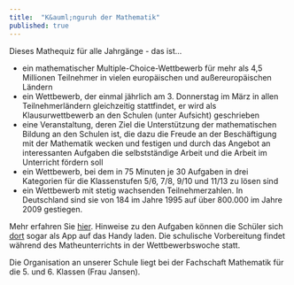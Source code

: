 ```yaml
---
title:  "K&auml;nguruh der Mathematik"
published: true
---
```



Dieses Mathequiz f&uuml;r alle Jahrg&auml;nge - das ist...

- ein mathematischer Multiple-Choice-Wettbewerb f&uuml;r mehr als 4,5 Millionen Teilnehmer in vielen europ&auml;ischen und au&szlig;ereurop&auml;ischen L&auml;ndern
- ein Wettbewerb, der einmal j&auml;hrlich am 3. Donnerstag im M&auml;rz in allen Teilnehmerl&auml;ndern gleichzeitig stattfindet, er wird als Klausurwettbewerb an den Schulen (unter Aufsicht) geschrieben
- eine Veranstaltung, deren Ziel die Unterst&uuml;tzung der mathematischen Bildung an den Schulen ist, die dazu die Freude an der Besch&auml;ftigung mit der Mathematik wecken und festigen und durch das Angebot an interessanten Aufgaben die selbstst&auml;ndige Arbeit und die Arbeit im Unterricht f&ouml;rdern soll
- ein Wettbewerb, bei dem in 75 Minuten je 30 Aufgaben in drei Kategorien f&uuml;r die Klassenstufen 5/6, 7/8, 9/10 und 11/13 zu l&ouml;sen sind
- ein Wettbewerb mit stetig wachsenden Teilnehmerzahlen. In Deutschland sind sie von 184 im Jahre 1995 auf &uuml;ber 800.000 im Jahre 2009 gestiegen.

Mehr erfahren Sie [hier](http://www.mathe-kaenguru.de/). Hinweise zu den Aufgaben k&ouml;nnen die Sch&uuml;ler sich [dort](http://www.mathe-lernen-apps.de/) sogar als App auf das Handy laden. Die schulische Vorbereitung findet w&auml;hrend des Matheunterrichts in der Wettbewerbswoche statt. 

Die Organisation an unserer Schule liegt bei der Fachschaft Mathematik f&uuml;r die 5. und 6. Klassen (Frau Jansen). 

